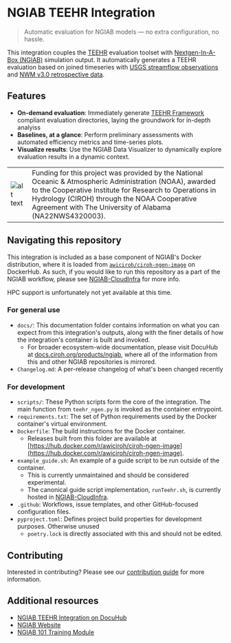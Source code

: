 # NGIAB TEEHR Integration

> Automatic evaluation for NGIAB models — no extra configuration, no hassle.

This integration couples the [TEEHR](https://rtiinternational.github.io/teehr/) evaluation toolset
with [Nextgen-In-A-Box (NGIAB)](https://github.com/jameshalgren/NGIAB-CloudInfra) simulation output.
It automatically generates a TEEHR evaluation based on joined timeseries with
[USGS streamflow observations](https://waterdata.usgs.gov/nwis/rt) and [NWM v3.0 retrospective data](https://registry.opendata.aws/nwm-archive/).

## Features

- **On-demand evaluation**: Immediately generate [TEEHR Framework](https://rtiinternational.github.io/teehr/getting_started/teehr_framework.html)
compliant evaluation directories, laying the groundwork for in-depth analyiss
- **Baselines, at a glance**: Perform preliminary assessments with automated efficiency metrics and time-series plots.
- **Visualize results**: Use the NGIAB Data Visualizer to dynamically explore evaluation results in a dynamic context.

| | |
| --- | --- |
| ![alt text](https://ciroh.ua.edu/wp-content/uploads/2022/08/CIROHLogo_200x200.png) | Funding for this project was provided by the National Oceanic & Atmospheric Administration (NOAA), awarded to the Cooperative Institute for Research to Operations in Hydrology (CIROH) through the NOAA Cooperative Agreement with The University of Alabama (NA22NWS4320003). |


## Navigating this repository

This integration is included as a base component of NGIAB's Docker distribution, where it is loaded from [`awiciroh/ciroh-ngen-image`](https://hub.docker.com/r/awiciroh/ciroh-ngen-image) on DockerHub.
As such, if you would like to run this repository as a part of the NGIAB workflow, please see [NGIAB-CloudInfra](https://github.com/CIROH-UA/NGIAB-CloudInfra) for more info.

HPC support is unfortunately not yet available at this time.

### For general use

- `docs/`: This documentation folder contains information on what you can expect from this integration's outputs, along with the finer details of how the integration's container is built and invoked.
  - For broader ecosystem-wide documentation, please visit DocuHub at [docs.ciroh.org/products/ngiab](https://docs.ciroh.org/products/ngiab), where all of the information from this and other NGIAB repositories is mirrored.
- `Changelog.md`: A per-release changelog of what's been changed recently

### For development

- `scripts/`: These Python scripts form the core of the integration. The main function from `teehr_ngen.py` is invoked as the container entrypoint.
- `requirements.txt`: The set of Python requirements used by the Docker container's virtual environment. 
- `Dockerfile`: The build instructions for the Docker container.
  - Releases built from this folder are available at [https://hub.docker.com/r/awiciroh/ciroh-ngen-image](https://hub.docker.com/r/awiciroh/ciroh-ngen-image).
- `example_guide.sh`: An example of a guide script to be run outside of the container.
  - This is currently unmaintained and should be considered experimental.
  - The canonical guide script implementation, `runTeehr.sh`, is currently hosted in [NGIAB-CloudInfra](https://github.com/CIROH-UA/NGIAB-CloudInfra).
- `.github`: Workflows, issue templates, and other GitHub-focused configuration files.
- `pyproject.toml`: Defines project build properties for development purposes. Otherwise unused
  - `poetry.lock` is directly associated with this and should not be edited. <!-- TODO: These might be vestigial and worth removing? -->


## Contributing

Interested in contributing? Please see our [contribution guide](04_CONTRIBUTE.md) for more information.

## Additional resources

- [NGIAB TEEHR Integration on DocuHub](https://docs.ciroh.org/docs/products/ngiab/components/ngiab-teehr/)
- [NGIAB Website](https://ngiab.ciroh.org)
- [NGIAB 101 Training Module](https://docs.ciroh.org/training-NGIAB-101/)